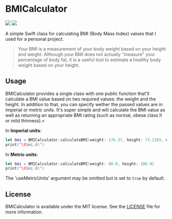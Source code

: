 # BMICalculator
![](https://img.shields.io/badge/Swift-3.0-orange.svg) ![](https://img.shields.io/github/license/marcelvoss/BMICalculator.svg)

A simple Swift class for calculating BMI (Body Mass Index) values that I used for a personal project.

>Your BMI is a measurement of your body weight based on your height and weight. Although your BMI does not actually "measure" your percentage of body fat, it is a useful tool to estimate a healthy body weight based on your height.

## Usage
BMICalculator provides a single class with one public function that'll calculate a BMI value based on two required values: the weight and the height. In addition to that, you can specify wether the passed values are in imperial or metric units. It's super simple and will calculate the BMI value as well as returning an appropriate BMI rating (such as normal, obese class II or mild thinness).<

In **Imperial units**:
```swift
let bmi = BMICalculator.calculateBMI(weight: 176.37, height: 73.2283, useMetricUnits: false)
print("\(bmi.0)")
```

In **Metric units**:
```swift
let bmi = BMICalculator.calculateBMI(weight: 80.0, height: 186.0)
print("\(bmi.0)")
```

The 'useMetricUnits' argument may be omitted but is set to `true` by default.

## License
BMICalculator is available under the MIT license. See the [LICENSE](https://github.com/marcelvoss/BMICalculator/blob/master/LICENSE) file for more information.
